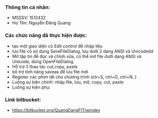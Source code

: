 ### Thông tin cá nhân: ###
- MSSSV: 1512432
- Họ Tên: Nguyễn Đăng Quang
### Các chức năng đã thực hiện được: ###
- tạo một giao diện có Edit control để nhập liệu
- lưu file có sử dụng SaveFileDialog, lưu dưới 2 dạng ANSI và Unicodedd
- Mở tập tin để đọc và chỉnh sửa, có thể mở file dưới dạng ANSI và Unicode, dùng OpenFileDialog.
- Hỗ trợ 3 thao tác cut,copy, paste 
- bổ trợ tính năng saveas để lưu file mới
- Register các phím tắt cho chương trình (ctr+S, ctrl+O, ctrl+N..)
- Luồng sự kiện chính: nhập file, lưu, mở, copy, cut, paste
- Luồng sự kiện phụ:
### Link bitbucket:  ###
- https://bitbucket.org/QuangDangFIT/windev

        